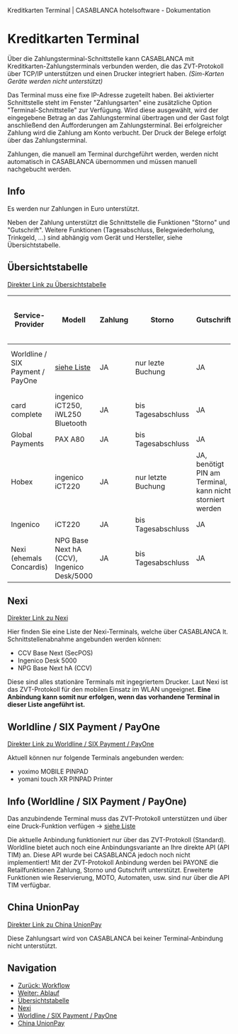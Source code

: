 Kreditkarten Terminal | CASABLANCA hotelsoftware - Dokumentation

# Kreditkarten Terminal

Über die Zahlungsterminal-Schnittstelle kann CASABLANCA mit Kreditkarten-Zahlungsterminals verbunden werden, die das ZVT-Protokoll über TCP/IP unterstützen und einen Drucker integriert haben. *(Sim-Karten Geräte werden nicht unterstützt)*

Das Terminal muss eine fixe IP-Adresse zugeteilt haben. Bei aktivierter Schnittstelle steht im Fenster "Zahlungsarten" eine zusätzliche Option "Terminal-Schnittstelle" zur Verfügung. Wird diese ausgewählt, wird der eingegebene Betrag an das Zahlungsterminal übertragen und der Gast folgt anschließend den Aufforderungen am Zahlungsterminal. Bei erfolgreicher Zahlung wird die Zahlung am Konto verbucht. Der Druck der Belege erfolgt über das Zahlungsterminal.

Zahlungen, die manuell am Terminal durchgeführt werden, werden nicht automatisch in CASABLANCA übernommen und müssen manuell nachgebucht werden.

## Info

Es werden nur Zahlungen in Euro unterstützt.

Neben der Zahlung unterstützt die Schnittstelle die Funktionen "Storno" und "Gutschrift". Weitere Funktionen (Tagesabschluss, Belegwiederholung, Trinkgeld, …) sind abhängig vom Gerät und Hersteller, siehe Übersichtstabelle.

## Übersichtstabelle

[Direkter Link zu Übersichtstabelle](https://docs.casablanca.at/desktop/interfaces/payment_terminal/#übersichtstabelle)

| Service-Provider | Modell | Zahlung | Storno | Gutschrift | Vorauthorisierung | Tel. Authorisierung | Belegwiederholung - Tagesabschluss - Diagnose | Abbruch über CASABLANCA | Manuelle Eingaben am Terminal (Mixed-Mode) |
| --- | --- | --- | --- | --- | --- | --- | --- | --- | --- |
| Worldline / SIX Payment / PayOne | [siehe Liste](https://docs.casablanca.at/desktop/interfaces/payment_terminal/#worldline--six-payment--payone) | JA | nur lezte Buchung | JA | NEIN | NEIN | keine Belegwiederholung | JA | Kann vom Terminal-Techniker freigeschaltet werden |
| card complete | ingenico iCT250, iWL250 Bluetooth | JA | bis Tagesabschluss | JA | JA (inkl. Erweiterung) | JA | JA | JA | Über Schnittstelle konfigurierbar |
| Global Payments | PAX A80 | JA | bis Tagesabschluss | JA | JA | NEIN | JA | NEIN | Standardmäßig aktiv |
| Hobex | ingenico iCT220 | JA | nur letzte Buchung | JA, benötigt PIN am Terminal, kann nicht storniert werden | JA (bei Endsummenbuchung muss 11-stellige Reservierungsnummer am Terminal eingegeben werden) | NEIN | JA | NEIN | Kann vom Terminal-Techniker freigeschaltet werden |
| Ingenico | iCT220 | JA | bis Tagesabschluss | JA | Nicht getestet | Nicht getestet | JA | NEIN | NEIN |
| Nexi (ehemals Concardis) | NPG Base Next hA (CCV), Ingenico Desk/5000 | JA | bis Tagesabschluss | JA | NEIN | Nicht getestet | JA | JA | Nicht zulässig |

## Nexi

[Direkter Link zu Nexi](https://docs.casablanca.at/desktop/interfaces/payment_terminal/#nexi)

Hier finden Sie eine Liste der Nexi-Terminals, welche über CASABLANCA lt. Schnittstellenabnahme angebunden werden können:

* CCV Base Next (SecPOS)
* Ingenico Desk 5000
* NPG Base Next hA (CCV)

Diese sind alles stationäre Terminals mit ingegriertem Drucker. Laut Nexi ist das ZVT-Protokoll für den mobilen Einsatz im WLAN ungeeignet. **Eine Anbindung kann somit nur erfolgen, wenn das vorhandene Terminal in dieser Liste angeführt ist.**

## Worldline / SIX Payment / PayOne

[Direkter Link zu Worldline / SIX Payment / PayOne](https://docs.casablanca.at/desktop/interfaces/payment_terminal/#worldline--six-payment--payone)

Aktuell können nur folgende Terminals angebunden werden:

* yoximo MOBILE PINPAD
* yomani touch XR PINPAD Printer

## Info (Worldline / SIX Payment / PayOne)

Das anzubindende Terminal muss das ZVT-Protokoll unterstützen und über eine Druck-Funktion verfügen -> [siehe Liste](https://docs.casablanca.at/assets/files/Produktinfo_ZVT_SIXep2-0da556731a9e5979a440bc100819b425.pdf)

Die aktuelle Anbindung funktioniert nur über das ZVT-Protokoll (Standard). Worldline bietet auch noch eine Anbindungsvariante an Ihre direkte API (API TIM) an. Diese API wurde bei CASABLANCA jedoch noch nicht implementiert! Mit der ZVT-Protokoll Anbindung werden bei PAYONE die Retailfunktionen Zahlung, Storno und Gutschrift unterstützt. Erweiterte Funktionen wie Reservierung, MOTO, Automaten, usw. sind nur über die API TIM verfügbar.

## China UnionPay

[Direkter Link zu China UnionPay](https://docs.casablanca.at/desktop/interfaces/payment_terminal/#china-unionpay)

Diese Zahlungsart wird von CASABLANCA bei keiner Terminal-Anbindung nicht unterstützt.

## Navigation

* [Zurück: Workflow](https://docs.casablanca.at/desktop/interfaces/keycard/tesa/workflow)
* [Weiter: Ablauf](https://docs.casablanca.at/desktop/interfaces/payment_terminal/workflow)
* [Übersichtstabelle](https://docs.casablanca.at/desktop/interfaces/payment_terminal/#übersichtstabelle)
* [Nexi](https://docs.casablanca.at/desktop/interfaces/payment_terminal/#nexi)
* [Worldline / SIX Payment / PayOne](https://docs.casablanca.at/desktop/interfaces/payment_terminal/#worldline--six-payment--payone)
* [China UnionPay](https://docs.casablanca.at/desktop/interfaces/payment_terminal/#china-unionpay)